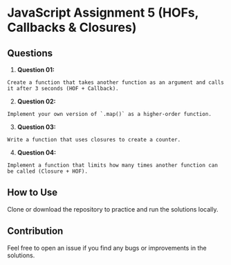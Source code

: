 # JavaScript Assignment 5 (HOFs, Callbacks & Closures)

## Questions

1. **Question 01:**

```
Create a function that takes another function as an argument and calls it after 3 seconds (HOF + Callback).
```

2. **Question 02:**

```
Implement your own version of `.map()` as a higher-order function.
```

3. **Question 03:**

```
Write a function that uses closures to create a counter.
```

4. **Question 04:**

```
Implement a function that limits how many times another function can be called (Closure + HOF).
```

## How to Use

Clone or download the repository to practice and run the solutions locally.

## Contribution

Feel free to open an issue if you find any bugs or improvements in the solutions.
